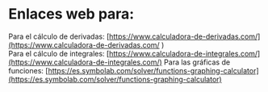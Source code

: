 # Enlaces web para:

Para el cálculo de derivadas:
[https://www.calculadora-de-derivadas.com/](https://www.calculadora-de-derivadas.com/ )  
Para el cálculo de integrales:
[https://www.calculadora-de-integrales.com/](https://www.calculadora-de-integrales.com/) 
Para las gráficas de funciones:
[https://es.symbolab.com/solver/functions-graphing-calculator](https://es.symbolab.com/solver/functions-graphing-calculator)  
